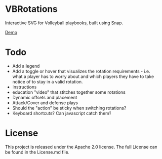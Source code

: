 # VBRotations
Interactive SVG for Volleyball playbooks, built using Snap.

[Demo](/Rotations.html)

# Todo
- Add a legend
- Add a toggle or hover that visualizes the rotation requirements - i.e. what a player has to worry about and which players they have to take notice of to stay in a valid rotation.
- Instructions
- education "video" that stitches together some rotations
- Dynamic offsets and placement
- Attack/Cover and defense plays
- Should the "action" be sticky when switching rotations?
- Keyboard shortcuts?  Can javascript catch them?

# License
This project is released under the Apache 2.0 license.  The full License can be found in the License.md file.
